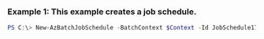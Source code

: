 ### Example 1: This example creates a job schedule.
```powershell
PS C:\> New-AzBatchJobSchedule -BatchContext $Context -Id JobSchedule17 -JobSpecification $JobSpecification -Schedule $Schedule
```

